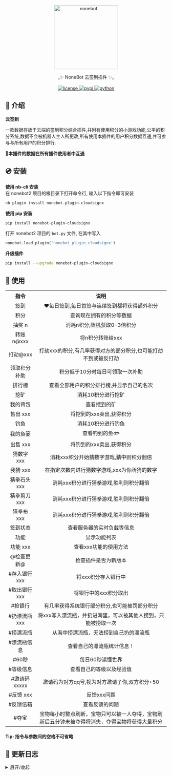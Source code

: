<p align="center">
  <a href="https://v2.nonebot.dev/"><img src="https://v2.nonebot.dev/logo.png" width="200" height="200" alt="nonebot"></a>
</p>
<div align="center">
_✨ NoneBot 云签到插件 ✨_
<br><br><a href="./LICENSE">
    <img src="https://img.shields.io/github/license/Monarchdos/nonebot_plugin_cloudsign.svg" alt="license">
</a>
<a href="https://pypi.python.org/pypi/nonebot_plugin_cloudsignx">
    <img src="https://img.shields.io/pypi/v/nonebot_plugin_cloudsignx.svg" alt="pypi">
</a>
<a href="https://www.python.org">
    <img src="https://img.shields.io/badge/python-3.8+-blue.svg" alt="python">
</a>

</div>

## 📖 介绍

**云签到**  

一款数据存放于云端的签到积分综合插件,并附有使用积分的小游戏功能,公平的积分系统,数据不会被机器人主人所更改,所有使用本插件的用户积分数据互通,并可参与与所有用户的积分排行.


🎇**本插件的数据在所有插件使用者中互通**

## 💿 安装

**使用 nb-cli 安装**  
在 nonebot2 项目的根目录下打开命令行, 输入以下指令即可安装  

```bash
nb plugin install nonebot-plugin-cloudsignx
```

**使用 pip 安装**  
```bash
pip install nonebot-plugin-cloudsignx
```

打开 nonebot2 项目的 `bot.py` 文件, 在其中写入
```python
nonebot.load_plugin('nonebot_plugin_cloudsignx')
```

**升级插件**  
```bash
pip install --upgrade nonebot-plugin-cloudsignx
```

## 🎉 使用

<table> 
  <tr align="center">
    <th> 指令 </th>
    <th> 说明 </th>
  </tr>
  <tr align="center">
    <td> 签到 </td>
    <td> ♥每日签到,每日首签与连续签到都将获得额外积分 </td>
  </tr>
  <tr align="center">
    <td> 积分</td>
    <td> 查询现在拥有的积分等数据 </td>
  </tr>
  <tr align="center">
    <td> 抽奖 n</td>
    <td> 消耗n积分,随机获取0-3倍积分 </td>
  </tr>
  <tr align="center">
    <td> 转账 n@xxx </td>
    <td> 将n积分转账给xxx </td>
  </tr>
    <tr align="center">
    <td> 打劫@xxx </td>
    <td> 打劫xxx的积分,有几率获得对方的部分积分,也可能打劫不到或被反打劫 </td>
  </tr>
    <tr align="center">
    <td> 领取积分补助 </td>
    <td> 积分低于10分时每日可领取一次补助 </td>
  </tr>
    </tr>
    <tr align="center">
    <td> 排行榜 </td>
    <td> 查看全部用户的积分排行榜,并显示自己的名次 </td>
  </tr>
</tr>
    <tr align="center">
    <td> 挖矿 </td>
    <td> 消耗10积分进行挖矿 </td>
  </tr>
</tr>
    <tr align="center">
    <td> 我的背包 </td>
    <td> 查看挖到的矿 </td>
  </tr>
  <tr align="center">
    <td> 售出 xxx </td>
    <td> 将挖到的xxx卖出,获得积分 </td>
  </tr>
</tr>
    <tr align="center">
    <td> 钓鱼 </td>
    <td> 消耗10积分进行钓鱼 </td>
  </tr>
</tr>
    <tr align="center">
    <td> 我的鱼篓 </td>
    <td> 查看钓到的鱼🐟 </td>
  </tr>
  <tr align="center">
    <td> 出售 xxx </td>
    <td> 将钓到的xxx卖出,获得积分 </td>
  </tr>
  <tr align="center">
    <td> 猜数字 xxx </td>
    <td> 消耗xxx积分开始猜数字游戏,猜中则积分翻倍 </td>
  </tr>
  <tr align="center">
    <td> 我猜 xxx </td>
    <td> 在指定次数内进行猜数字游戏,xxx为你所猜的数字 </td>
  </tr>
  <tr align="center">
    <td> 猜拳石头 xxx </td>
    <td> 消耗xxx积分进行猜拳游戏,胜利则积分翻倍 </td>
  </tr>
  <tr align="center">
    <td> 猜拳剪刀 xxx </td>
    <td> 消耗xxx积分进行猜拳游戏,胜利则积分翻倍 </td>
  </tr>
  <tr align="center">
    <td> 猜拳布 xxx </td>
    <td> 消耗xxx积分进行猜拳游戏,胜利则积分翻倍 </td>
  </tr>
</tr>
    <tr align="center">
    <td> 签到状态 </td>
    <td> 查看服务器的实时负载等信息 </td>
  </tr>
</tr>
    <tr align="center">
    <td> 功能 </td>
    <td> 显示功能列表 </td>
  </tr>
  <tr align="center">
    <td> 功能 xxx </td>
    <td> 查看xxx功能的使用方法 </td>
  </tr>
<tr align="center">
    <td> @检查更新@ </td>
    <td> 检查插件是否为新版本 </td>
  </tr>
<tr align="center">
    <td> #存入银行 xxx </td>
    <td> 将xxx积分存入银行中 </td>
  </tr>
<tr align="center">
    <td> #取出银行 xxx </td>
    <td> 将银行中的xxx积分取出 </td>
  </tr>
<tr align="center">
    <td> #抢银行 </td>
    <td> 有几率获得系统银行部分积分,也可能被罚部分积分 </td>
  </tr>
<tr align="center">
    <td> #扔漂流瓶 xxx </td>
    <td> 将xxx写入漂流瓶，并扔进海里，可以被其他人捞到，只能被捞取一次 </td>
  </tr>
<tr align="center">
    <td> #捞漂流瓶 </td>
    <td> 从海中捞漂流瓶，无法捞到自己扔的漂流瓶 </td>
  </tr>
<tr align="center">
    <td> #漂流瓶信息 </td>
    <td> 查看自己的漂流瓶统计信息！ </td>
  </tr>
<tr align="center">
    <td> #60秒 </td>
    <td> 每日60秒读懂世界 </td>
  </tr>
<tr align="center">
    <td> #等级信息 </td>
    <td> 查看自己的等级以及经验值 </td>
  </tr>
<tr align="center">
    <td> #邀请码 xxxxx </td>
    <td> 邀请码为对方qq号,视为对方邀请了你,双方积分+50 </td>
  </tr>
<tr align="center">
    <td> #反馈 xxx </td>
    <td> 反馈xxx问题 </td>
  </tr>
<tr align="center">
    <td> #反馈信箱 </td>
    <td> 查看反馈的问题 </td>
  </tr>
<tr align="center">
    <td> #夺宝 </td>
    <td> 宝物每小时整点刷新，宝物只可以被一人夺得，宝物刷新后五分钟未被夺得将消失，夺得宝物将获得大量积分 </td>
  </tr>
</table>






#### Tip: 指令与参数间的空格不可省略



## 📝 更新日志

<details>
<summary>展开/收起</summary>

## **2023-01-10 V2.0.0**

  * 新增 猜数字 小游戏系统,开始游戏后系统将随机生成一个数字,在规定步数内猜对这个数字则获胜,积分翻倍.
  * 新增 猜拳 小游戏系统,在石头、剪刀、布中与系统进行猜拳,胜利则积分翻倍.
  * 优化细节~
  * 后续非重大更新外都将采用热更新

## **2023-01-08 V1.3.0**

  * 新增"出售"功能,可将钓到的鱼进行卖出,获取积分.
  * 新增"售出"功能,可将挖到的矿进行卖出,获取积分.
  * 优化细节~

## **2023-01-07 V1.2.8**

  * 新增"功能"指令查看功能使用方法功能.
  * 新增"检查更新"功能(不会主动提示更新).
  * 若无需要可以不更新~

</details>

